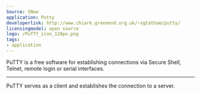 ```yaml
---
Source: SNow
application: Putty
developerlink: http://www.chiark.greenend.org.uk/~sgtatham/putty/
licensingmodel: open source
logo: /PuTTY_icon_128px.png
tags:
- application
---
```

PuTTY is a free software for establishing connections via Secure Shell, Telnet, remote login or serial interfaces.

---

PuTTY serves as a client and establishes the connection to a server. 
